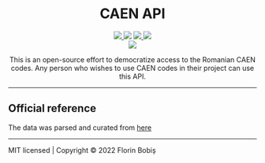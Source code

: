 <h1 align="center">CAEN API</h1>

<p align="center">
    <a href="https://github.com/twentytwokhz/caen-api/releases/latest">
		<img src="https://img.shields.io/github/v/release/twentytwokhz/caen-api?color=blue">
	</a>
    <img src="https://img.shields.io/github/release-date/twentytwokhz/caen-api">
	<a href="https://github.com/twentytwokhz/caen-api/blob/master/LICENSE">
		<img src="https://img.shields.io/github/license/twentytwokhz/caen-api">
	</a>
	<a href="https://github.com/twentytwokhz/caen-api/issues">
		<img src="https://img.shields.io/github/issues/twentytwokhz/caen-api">
	</a>
	<br>
	<img src="https://img.shields.io/tokei/lines/github/twentytwokhz/caen-api">
</p>

<div align="center">
This is an open-source effort to democratize access to the Romanian CAEN codes.
Any person who wishes to use CAEN codes in their project can use this API.
</div>

---
## Official reference

The data was parsed and curated from [here](http://legislatie.just.ro/Public/DetaliiDocument/81727)

---
MIT licensed | Copyright © 2022 Florin Bobiș
